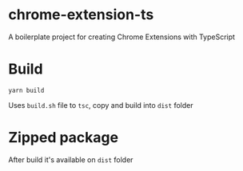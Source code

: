 # chrome-extension-ts

A boilerplate project for creating Chrome Extensions with TypeScript

# Build

```
yarn build
```
Uses `build.sh` file to `tsc`, copy and build into `dist` folder

# Zipped package

After build it's available on `dist` folder

